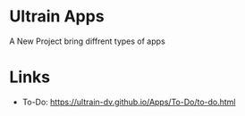 # Ultrain Apps
A New Project bring diffrent types of apps
# Links
- To-Do: https://ultrain-dv.github.io/Apps/To-Do/to-do.html

